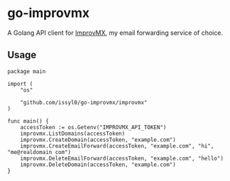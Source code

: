 # go-improvmx

A Golang API client for [ImprovMX](https://improvmx.com), my email forwarding service of choice.

## Usage

```golang
package main

import (
	"os"

	"github.com/issyl0/go-improvmx/improvmx"
)

func main() {
	accessToken := os.Getenv("IMPROVMX_API_TOKEN")
	improvmx.ListDomains(accessToken)
	improvmx.CreateDomain(accessToken, "example.com")
	improvmx.CreateEmailForward(accessToken, "example.com", "hi", "me@realdomain com")
	improvmx.DeleteEmailForward(accessToken, "example.com", "hello")
	improvmx.DeleteDomain(accessToken, "example.com")
}
```
